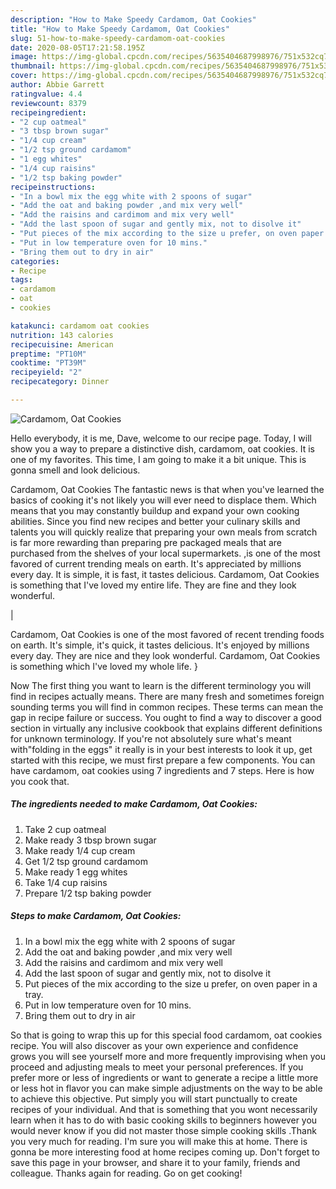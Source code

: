 ```yaml
---
description: "How to Make Speedy Cardamom, Oat Cookies"
title: "How to Make Speedy Cardamom, Oat Cookies"
slug: 51-how-to-make-speedy-cardamom-oat-cookies
date: 2020-08-05T17:21:58.195Z
image: https://img-global.cpcdn.com/recipes/5635404687998976/751x532cq70/cardamom-oat-cookies-recipe-main-photo.jpg
thumbnail: https://img-global.cpcdn.com/recipes/5635404687998976/751x532cq70/cardamom-oat-cookies-recipe-main-photo.jpg
cover: https://img-global.cpcdn.com/recipes/5635404687998976/751x532cq70/cardamom-oat-cookies-recipe-main-photo.jpg
author: Abbie Garrett
ratingvalue: 4.4
reviewcount: 8379
recipeingredient:
- "2 cup oatmeal"
- "3 tbsp brown sugar"
- "1/4 cup cream"
- "1/2 tsp ground cardamom"
- "1 egg whites"
- "1/4 cup raisins"
- "1/2 tsp baking powder"
recipeinstructions:
- "In a bowl mix the egg white with 2 spoons of sugar"
- "Add the oat and baking powder ,and mix very well"
- "Add the raisins and cardimom and mix very well"
- "Add the last spoon of sugar and gently mix, not to disolve it"
- "Put pieces of the mix according to the size u prefer, on oven paper in a tray."
- "Put in low temperature oven for 10 mins."
- "Bring them out to dry in air"
categories:
- Recipe
tags:
- cardamom
- oat
- cookies

katakunci: cardamom oat cookies 
nutrition: 143 calories
recipecuisine: American
preptime: "PT10M"
cooktime: "PT39M"
recipeyield: "2"
recipecategory: Dinner

---
```



![Cardamom, Oat Cookies](https://img-global.cpcdn.com/recipes/5635404687998976/751x532cq70/cardamom-oat-cookies-recipe-main-photo.jpg)

Hello everybody, it is me, Dave, welcome to our recipe page. Today, I will show you a way to prepare a distinctive dish, cardamom, oat cookies. It is one of my favorites. This time, I am going to make it a bit unique. This is gonna smell and look delicious.

Cardamom, Oat Cookies The fantastic news is that when you've learned the basics of cooking it's not likely you will ever need to displace them. Which means that you may constantly buildup and expand your own cooking abilities. Since you find new recipes and better your culinary skills and talents you will quickly realize that preparing your own meals from scratch is far more rewarding than preparing pre packaged meals that are purchased from the shelves of your local supermarkets.
,is one of the most favored of current trending meals on earth. It's appreciated by millions every day. It is simple, it is fast, it tastes delicious. Cardamom, Oat Cookies is something that I've loved my entire life. They are fine and they look wonderful.


|


Cardamom, Oat Cookies is one of the most favored of recent trending foods on earth. It's simple, it's quick, it tastes delicious. It's enjoyed by millions every day. They are nice and they look wonderful. Cardamom, Oat Cookies is something which I've loved my whole life.
}

Now The first thing you want to learn is the different terminology you will find in recipes actually means. There are many fresh and sometimes foreign sounding terms you will find in common recipes. These terms can mean the gap in recipe failure or success. You ought to find a way to discover a good section in virtually any inclusive cookbook that explains different definitions for unknown terminology. If you're not absolutely sure what's meant with"folding in the eggs" it really is in your best interests to look it up,
get started with this recipe, we must first prepare a few components. You can have cardamom, oat cookies using 7 ingredients and 7 steps. Here is how you cook that.

<!--inarticleads1-->

##### The ingredients needed to make Cardamom, Oat Cookies:

1. Take 2 cup oatmeal
1. Make ready 3 tbsp brown sugar
1. Make ready 1/4 cup cream
1. Get 1/2 tsp ground cardamom
1. Make ready 1 egg whites
1. Take 1/4 cup raisins
1. Prepare 1/2 tsp baking powder




<!--inarticleads2-->

##### Steps to make Cardamom, Oat Cookies:

1. In a bowl mix the egg white with 2 spoons of sugar
1. Add the oat and baking powder ,and mix very well
1. Add the raisins and cardimom and mix very well
1. Add the last spoon of sugar and gently mix, not to disolve it
1. Put pieces of the mix according to the size u prefer, on oven paper in a tray.
1. Put in low temperature oven for 10 mins.
1. Bring them out to dry in air




So that is going to wrap this up for this special food cardamom, oat cookies recipe. You will also discover as your own experience and confidence grows you will see yourself more and more frequently improvising when you proceed and adjusting meals to meet your personal preferences. If you prefer more or less of ingredients or want to generate a recipe a little more or less hot in flavor you can make simple adjustments on the way to be able to achieve this objective. Put simply you will start punctually to create recipes of your individual. And that is something that you wont necessarily learn when it has to do with basic cooking skills to beginners however you would never know if you did not master those simple cooking skills .Thank you very much for reading. I'm sure you will make this at home. There is gonna be more interesting food at home recipes coming up. Don't forget to save this page in your browser, and share it to your family, friends and colleague. Thanks again for reading. Go on get cooking!
